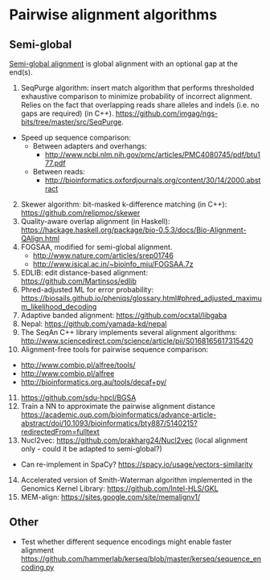 # Pairwise alignment algorithms

## Semi-global

[Semi-global alignment](
http://www.bioinf.uni-freiburg.de/Lehre/Courses/2013_SS/V_Bioinformatik_1/lecture4.pdf) is global alignment with an optional gap at the end(s).

1. SeqPurge algorithm: insert match algorithm that performs thresholded exhaustive
   comparison to minimize probability of incorrect alignment. Relies on the fact that
   overlapping reads share alleles and indels (i.e. no gaps are required) (in C++).
   https://github.com/imgag/ngs-bits/tree/master/src/SeqPurge.
  * Speed up sequence comparison:
    * Between adapters and overhangs:
      * http://www.ncbi.nlm.nih.gov/pmc/articles/PMC4080745/pdf/btu177.pdf
    * Between reads:
      * http://bioinformatics.oxfordjournals.org/content/30/14/2000.abstract
2. Skewer algorithm: bit-masked k-difference matching (in C++): https://github.com/relipmoc/skewer
3. Quality-aware overlap alignment (in Haskell): https://hackage.haskell.org/package/bio-0.5.3/docs/Bio-Alignment-QAlign.html
4. FOGSAA, modified for semi-global alignment.
   * http://www.nature.com/articles/srep01746
   * http://www.isical.ac.in/~bioinfo_miu/FOGSAA.7z
5. EDLIB: edit distance-based alignment: https://github.com/Martinsos/edlib
6. Phred-adjusted ML for error probability:
https://biosails.github.io/pheniqs/glossary.html#phred_adjusted_maximum_likelihood_decoding
7. Adaptive banded alignment: https://github.com/ocxtal/libgaba
8. Nepal: https://github.com/yamada-kd/nepal
9. The SeqAn C++ library implements several alignment algorithms:
http://www.sciencedirect.com/science/article/pii/S0168165617315420
10. Alignment-free tools for pairwise sequence comparison:
* http://www.combio.pl/alfree/tools/
* http://www.combio.pl/alfree
* http://bioinformatics.org.au/tools/decaf+py/
11. https://github.com/sdu-hpcl/BGSA
12. Train a NN to approximate the pairwise alignment distance
https://academic.oup.com/bioinformatics/advance-article-abstract/doi/10.1093/bioinformatics/bty887/5140215?redirectedFrom=fulltext
13. Nucl2vec: https://github.com/prakharg24/Nucl2vec (local alignment only - could
it be adapted to semi-global?)
* Can re-implement in SpaCy? https://spacy.io/usage/vectors-similarity
14. Accelerated version of Smith-Waterman algorithm implemented in the Genomics
Kernel Library: https://github.com/Intel-HLS/GKL
15. MEM-align: https://sites.google.com/site/memalignv1/

## Other

* Test whether different sequence encodings might enable faster alignment
https://github.com/hammerlab/kerseq/blob/master/kerseq/sequence_encoding.py
